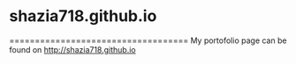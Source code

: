 # shazia718.github.io
===================================
 My portofolio page can be found on http://shazia718.github.io
